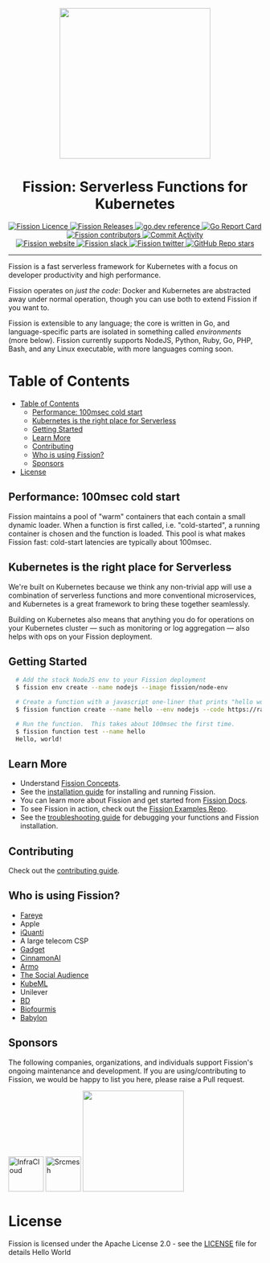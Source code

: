 <p align="center">
  <img src="https://fission.io/images/logo-gh.svg" width="300" />
  <br>
  <h1 align="center">Fission: Serverless Functions for Kubernetes</h1>
</p>

<p align="center">
  <a href="https://github.com/fission/fission/blob/main/LICENSE">
    <img alt="Fission Licence" src="https://img.shields.io/github/license/fission/fission">
  </a>
  <a href="https://github.com/fission/fission/releases">
    <img alt="Fission Releases" src="https://img.shields.io/github/release-pre/fission/fission.svg">
  </a>
  <a href="https://pkg.go.dev/github.com/fission/fission">
    <img alt="go.dev reference" src="https://img.shields.io/badge/go.dev-reference-007d9c?logo=go&logoColor=white">
  </a>
  <a href="https://goreportcard.com/report/github.com/fission/fission">
    <img src="https://goreportcard.com/badge/github.com/fission/fission" alt="Go Report Card" />
  </a>
  <a href="https://github.com/fission/fission/graphs/contributors">
    <img alt="Fission contributors" src="https://img.shields.io/github/contributors/fission/fission">
  </a>
  <a href="https://github.com/fission/fission/commits/main">
    <img alt="Commit Activity" src="https://img.shields.io/github/commit-activity/m/fission/fission">
  </a>
  <br>
  <a href="https://fission.io/">
    <img alt="Fission website" src="https://img.shields.io/badge/website-fission.io-blue">
  </a>
  <a href="https://fission.io/slack">
    <img alt="Fission slack" src="https://badgen.net/badge/slack/Fission?icon=slack">
  </a>
  <a href="https://twitter.com/fissionio">
    <img alt="Fission twitter" src="https://img.shields.io/twitter/follow/fissionio?style=social">
  </a>
  <a href="https://github.com/fission/fission">
    <img alt="GitHub Repo stars" src="https://img.shields.io/github/stars/fission/fission?style=social">
  </a>
</p>

--------------

Fission is a fast serverless framework for Kubernetes with a focus on
developer productivity and high performance.

Fission operates on _just the code_: Docker and Kubernetes are
abstracted away under normal operation, though you can use both to
extend Fission if you want to.

Fission is extensible to any language; the core is written in Go, and
language-specific parts are isolated in something called
_environments_ (more below).  Fission currently supports NodeJS, Python, Ruby, Go, 
PHP, Bash, and any Linux executable, with more languages coming soon.

Table of Contents
=================
- [Table of Contents](#table-of-contents)
  - [Performance: 100msec cold start](#performance-100msec-cold-start)
  - [Kubernetes is the right place for Serverless](#kubernetes-is-the-right-place-for-serverless)
  - [Getting Started](#getting-started)
  - [Learn More](#learn-more)
  - [Contributing](#contributing)
  - [Who is using Fission?](#who-is-using-fission)
  - [Sponsors](#sponsors)
- [License](#license)

## Performance: 100msec cold start

Fission maintains a pool of "warm" containers that each contain a
small dynamic loader.  When a function is first called,
i.e. "cold-started", a running container is chosen and the function is
loaded.  This pool is what makes Fission fast: cold-start latencies
are typically about 100msec.

## Kubernetes is the right place for Serverless

We're built on Kubernetes because we think any non-trivial app will
use a combination of serverless functions and more conventional
microservices, and Kubernetes is a great framework to bring these
together seamlessly.

Building on Kubernetes also means that anything you do for operations
on your Kubernetes cluster &mdash; such as monitoring or log
aggregation &mdash; also helps with ops on your Fission deployment.

## Getting Started

```bash
  # Add the stock NodeJS env to your Fission deployment
  $ fission env create --name nodejs --image fission/node-env

  # Create a function with a javascript one-liner that prints "hello world"
  $ fission function create --name hello --env nodejs --code https://raw.githubusercontent.com/fission/examples/master/nodejs/hello.js

  # Run the function.  This takes about 100msec the first time.
  $ fission function test --name hello
  Hello, world!
```

## Learn More

- Understand [Fission Concepts](https://fission.io/docs/concepts/).
- See the [installation guide](https://fission.io/docs/installation/) for installing and running Fission.
- You can learn more about Fission and get started from [Fission Docs](https://fission.io/docs).
- To see Fission in action, check out the [Fission Examples Repo](https://github.com/fission/examples).
- See the [troubleshooting guide](https://fission.io/docs/trouble-shooting/) for debugging your functions and Fission installation.

## Contributing

Check out the [contributing guide](CONTRIBUTING.md).

## Who is using Fission?
- [Fareye](https://www.getfareye.com)
- Apple
- [iQuanti](https://www.iquanti.com)
- A large telecom CSP
- [Gadget](https://gadget.dev)
- [CinnamonAI](https://cinnamon.is/en)
- [Armo](https://www.armosec.io/)
- [The Social Audience](https://thesocialaudience.com/)
- [KubeML](https://github.com/DiegoStock12/kubeml)
- Unilever
- [BD](https://www.bd.com/en-in)
- [Biofourmis](https://biofourmis.com/)
- [Babylon](https://www.babylonhealth.com/en-gb)

## Sponsors

The following companies, organizations, and individuals support Fission's ongoing maintenance and development. If you are using/contributing to Fission, we would be happy to list you here, please raise a Pull request.

<p>
  <a href="https://infracloud.io/"><img src="https://fission.io/sponsors/infracloud.png" alt="InfraCloud" height="70"></a>
  <a href="https://srcmesh.com/"><img src="https://fission.io/sponsors/srcmesh.png" alt="Srcmesh" height="70"></a>
  <a href="https://www.digitalocean.com/?utm_medium=opensource&utm_source=fissionio">
    <img src="https://opensource.nyc3.cdn.digitaloceanspaces.com/attribution/assets/PoweredByDO/DO_Powered_by_Badge_blue.svg" width="201px">
  </a>
</p>

# License

Fission is licensed under the Apache License 2.0 - see the [LICENSE](./LICENSE) file for details
Hello World
